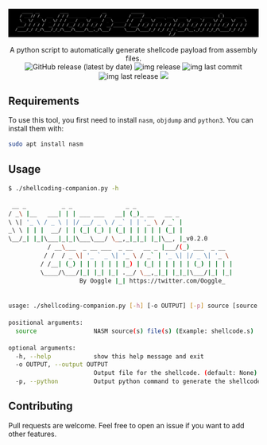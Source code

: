 ![](./.github/banner.png)

<p align="center">
    A python script to automatically generate shellcode payload from assembly files.
    <br>
    <img alt="GitHub release (latest by date)" src="https://img.shields.io/github/v/release/Ooggle/shellcoding-companion">
    <img alt="img release" src="https://img.shields.io/github/commit-activity/m/Ooggle/shellcoding-companion.svg?sanitize=true&color=blue">
    <img alt="img last commit" src="https://img.shields.io/github/last-commit/Ooggle/shellcoding-companion.svg">
    <img alt="img last release" src="https://img.shields.io/github/release/Ooggle/shellcoding-companion.svg?color=red">
    <a href="https://twitter.com/intent/follow?screen_name=Ooggle_" title="Follow"><img src="https://img.shields.io/twitter/follow/Ooggle_?label=Ooggle_&style=social"></a>
    <br>
</p>

## Requirements

To use this tool, you first need to install `nasm`, `objdump` and `python3`. You can install them with:

```sh
sudo apt install nasm
```

## Usage

```sh
$ ./shellcoding-companion.py -h

 __ _          _ _               _ _                      
/ _\ |__   ___| | | ___ ___   __| (_)_ __   __ _          
\ \| '_ \ / _ \ | |/ __/ _ \ / _` | | '_ \ / _` |         
_\ \ | | |  __/ | | (_| (_) | (_| | | | | | (_| |         
\__/_| |_|\___|_|_|\___\___/ \__,_|_|_| |_|\__, |_v0.2.0
           / __\___  _ __ ___  _ __   __ _ |___/(_) ___  _ __
          / /  / _ \| '_ ` _ \| '_ \ / _` | '_ \| |/ _ \| '_ \ 
         / /__| (_) | | | | | | |_) | (_| | | | | | (_) | | | |
         \____/\___/|_| |_| |_| .__/ \__,_|_| |_|_|\___/|_| |_|
                    By Ooggle |_| https://twitter.com/Ooggle_


usage: ./shellcoding-companion.py [-h] [-o OUTPUT] [-p] source [source ...]

positional arguments:
  source                NASM source(s) file(s) (Example: shellcode.s)

optional arguments:
  -h, --help            show this help message and exit
  -o OUTPUT, --output OUTPUT
                        Output file for the shellcode. (default: None)
  -p, --python          Output python command to generate the shellcode from command line. (default: False)
```

## Contributing

Pull requests are welcome. Feel free to open an issue if you want to add other features.
